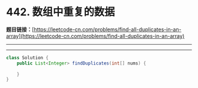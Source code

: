 # 442. 数组中重复的数据

**题目链接：**[https://leetcode-cn.com/problems/find-all-duplicates-in-an-array](https://leetcode-cn.com/problems/find-all-duplicates-in-an-array)

---

<Cards card="leetcode_442_find-all-duplicates-in-an-array"></Cards>

---

```java
class Solution {
    public List<Integer> findDuplicates(int[] nums) {
        
    }
}
```